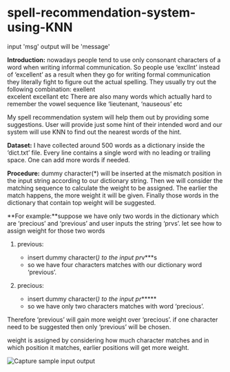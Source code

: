# spell-recommendation-system-using-KNN
input 'msg' output will be 'message'

**Introduction:** nowadays people tend to use only consonant characters of a word when writing informal communication. So people use ‘excllnt’ instead of ‘excellent’ as a result when they go for writing formal communication they literally fight to figure out the actual spelling. They usually try out the following combination:
exellent  
excelent 
excellant etc
There are also many words which actually hard to remember the vowel sequence like ‘lieutenant, ‘nauseous’ etc

My spell recommendation system will help them out by providing some suggestions. User will provide just some hint of their intended word and our system will use KNN to find out the nearest words of the hint.

**Dataset:** I have collected around 500 words as a dictionary inside the ‘dict.txt’ file. Every line contains a single word with no leading or trailing space. One can add more words if needed.

**Procedure:** dummy character(*) will be inserted at the mismatch position in the input string according to our dictionary string. Then we will consider the matching sequence to calculate the weight to be assigned. The earlier the match happens, the more weight it will be given. Finally those words in the dictionary that contain top weight will be suggested.

**For example:**suppose we have only two words in the dictionary which are ‘precious’ and ‘previous’ and user inputs the string ‘prvs’.
let see how to assign weight for those two words

1. previous: 
	* insert dummy character(*) to the input pr*v***s
	* so we have four characters matches with our dictionary word ‘previous’.
	
2. precious:
	* insert dummy character(*) to the input pr****** 
	* so we have only two characters matches with word ‘precious’.
	
Therefore ‘previous’ will gain more weight over ‘precious’. if one character need to be suggested then only ‘previous’ will be chosen.

weight is assigned by considering how much character matches and in which position it matches, earlier positions will get more weight.


![Capture](https://user-images.githubusercontent.com/43715453/132135327-e756b78f-ce4c-4450-934e-cd23f94f1509.PNG)
sample input output
